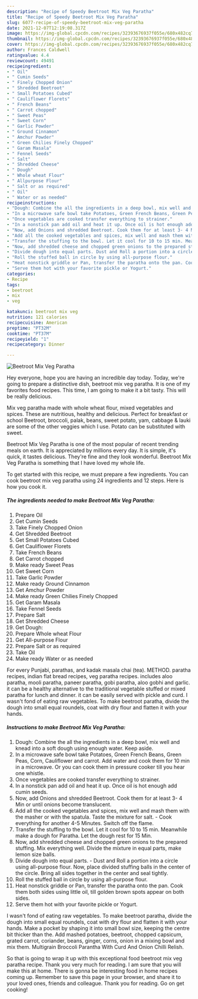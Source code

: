 ```yaml
---
description: "Recipe of Speedy Beetroot Mix Veg Paratha"
title: "Recipe of Speedy Beetroot Mix Veg Paratha"
slug: 6077-recipe-of-speedy-beetroot-mix-veg-paratha
date: 2021-12-07T12:19:08.317Z
image: https://img-global.cpcdn.com/recipes/32393676937f055e/680x482cq70/beetroot-mix-veg-paratha-recipe-main-photo.jpg
thumbnail: https://img-global.cpcdn.com/recipes/32393676937f055e/680x482cq70/beetroot-mix-veg-paratha-recipe-main-photo.jpg
cover: https://img-global.cpcdn.com/recipes/32393676937f055e/680x482cq70/beetroot-mix-veg-paratha-recipe-main-photo.jpg
author: Frances Caldwell
ratingvalue: 4.4
reviewcount: 49491
recipeingredient:
- " Oil"
- " Cumin Seeds"
- " Finely Chopped Onion"
- " Shredded Beetroot"
- " Small Potatoes Cubed"
- " Cauliflower Florets"
- " French Beans"
- " Carrot chopped"
- " Sweet Peas"
- " Sweet Corn"
- " Garlic Powder"
- " Ground Cinnamon"
- " Amchur Powder"
- " Green Chilies Finely Chopped"
- " Garam Masala"
- " Fennel Seeds"
- " Salt"
- " Shredded Cheese"
- " Dough"
- " Whole wheat Flour"
- " Allpurpose Flour"
- " Salt or as required"
- " Oil"
- " Water or as needed"
recipeinstructions:
- "Dough: Combine the all the ingredients in a deep bowl, mix well and knead into a soft dough using enough water. Keep aside."
- "In a microwave safe bowl take Potatoes, Green French Beans, Green Peas, Corn, Cauliflower and carrot. Add water and cook them for 10 min in a microwave. Or you can cook them in pressure cooker till you hear one whistle."
- "Once vegetables are cooked transfer everything to strainer."
- "In a nonstick pan add oil and heat it up. Once oil is hot enough add cumin seeds."
- "Now, add Onions and shredded Beetroot. Cook them for at least 3- 4 Min or until onions become translucent."
- "Add all the cooked vegetables and spices, mix well and mash them with the masher or with the spatula. Taste the mixture for salt. Cook everything for another 4-5 Minutes. Switch off the flame."
- "Transfer the stuffing to the bowl. Let it cool for 10 to 15 min. Meanwhile make a dough for Paratha. Let the dough rest for 15 Min."
- "Now, add shredded cheese and chopped green onions to the prepared stuffing. Mix everything well. Divide the mixture in equal parts, make lemon size balls."
- "Divide dough into equal parts. Dust and Roll a portion into a circle using all-purpose flour. Now, place divided stuffing balls in the center of the circle. Bring all sides together in the center and seal tightly."
- "Roll the stuffed ball in circle by using all-purpose flour."
- "Heat nonstick griddle or Pan, transfer the paratha onto the pan. Cook them both sides using little oil, till golden brown spots appear on both sides."
- "Serve them hot with your favorite pickle or Yogurt."
categories:
- Recipe
tags:
- beetroot
- mix
- veg

katakunci: beetroot mix veg 
nutrition: 121 calories
recipecuisine: American
preptime: "PT32M"
cooktime: "PT37M"
recipeyield: "1"
recipecategory: Dinner

---
```



![Beetroot Mix Veg Paratha](https://img-global.cpcdn.com/recipes/32393676937f055e/680x482cq70/beetroot-mix-veg-paratha-recipe-main-photo.jpg)

Hey everyone, hope you are having an incredible day today. Today, we're going to prepare a distinctive dish, beetroot mix veg paratha. It is one of my favorites food recipes. This time, I am going to make it a bit tasty. This will be really delicious.

Mix veg paratha made with whole wheat flour, mixed vegetables and spices. These are nutritious, healthy and delicious. Perfect for breakfast or school Beetroot, broccoli, palak, beans, sweet potato, yam, cabbage &amp; lauki are some of the other veggies which I use. Potato can be substituted with sweet.

Beetroot Mix Veg Paratha is one of the most popular of recent trending meals on earth. It is appreciated by millions every day. It is simple, it's quick, it tastes delicious. They're fine and they look wonderful. Beetroot Mix Veg Paratha is something that I have loved my whole life.


To get started with this recipe, we must prepare a few ingredients. You can cook beetroot mix veg paratha using 24 ingredients and 12 steps. Here is how you cook it.

<!--inarticleads1-->

##### The ingredients needed to make Beetroot Mix Veg Paratha:

1. Prepare  Oil
1. Get  Cumin Seeds
1. Take  Finely Chopped Onion
1. Get  Shredded Beetroot
1. Get  Small Potatoes Cubed
1. Get  Cauliflower Florets
1. Take  French Beans
1. Get  Carrot chopped
1. Make ready  Sweet Peas
1. Get  Sweet Corn
1. Take  Garlic Powder
1. Make ready  Ground Cinnamon
1. Get  Amchur Powder
1. Make ready  Green Chilies Finely Chopped
1. Get  Garam Masala
1. Take  Fennel Seeds
1. Prepare  Salt
1. Get  Shredded Cheese
1. Get  Dough:
1. Prepare  Whole wheat Flour
1. Get  All-purpose Flour
1. Prepare  Salt or as required
1. Take  Oil
1. Make ready  Water or as needed


For every Punjabi, parathas, and kadak masala chai (tea). METHOD. paratha recipes, indian flat bread recipes, veg paratha recipes. includes aloo paratha, mooli paratha, paneer paratha, gobi paratha, aloo gobhi and garlic. it can be a healthy alternative to the traditional vegetable stuffed or mixed paratha for lunch and dinner. it can be easily served with pickle and curd. I wasn&#39;t fond of eating raw vegetables. To make beetroot paratha, divide the dough into small equal roundels, coat with dry flour and flatten it with your hands. 

<!--inarticleads2-->

##### Instructions to make Beetroot Mix Veg Paratha:

1. Dough: Combine the all the ingredients in a deep bowl, mix well and knead into a soft dough using enough water. Keep aside.
1. In a microwave safe bowl take Potatoes, Green French Beans, Green Peas, Corn, Cauliflower and carrot. Add water and cook them for 10 min in a microwave. Or you can cook them in pressure cooker till you hear one whistle.
1. Once vegetables are cooked transfer everything to strainer.
1. In a nonstick pan add oil and heat it up. Once oil is hot enough add cumin seeds.
1. Now, add Onions and shredded Beetroot. Cook them for at least 3- 4 Min or until onions become translucent.
1. Add all the cooked vegetables and spices, mix well and mash them with the masher or with the spatula. Taste the mixture for salt. - Cook everything for another 4-5 Minutes. Switch off the flame.
1. Transfer the stuffing to the bowl. Let it cool for 10 to 15 min. Meanwhile make a dough for Paratha. Let the dough rest for 15 Min.
1. Now, add shredded cheese and chopped green onions to the prepared stuffing. Mix everything well. Divide the mixture in equal parts, make lemon size balls.
1. Divide dough into equal parts. - Dust and Roll a portion into a circle using all-purpose flour. Now, place divided stuffing balls in the center of the circle. Bring all sides together in the center and seal tightly.
1. Roll the stuffed ball in circle by using all-purpose flour.
1. Heat nonstick griddle or Pan, transfer the paratha onto the pan. Cook them both sides using little oil, till golden brown spots appear on both sides.
1. Serve them hot with your favorite pickle or Yogurt.


I wasn&#39;t fond of eating raw vegetables. To make beetroot paratha, divide the dough into small equal roundels, coat with dry flour and flatten it with your hands. Make a pocket by shaping it into small bowl size, keeping the centre bit thicker than the. Add mashed potatoes, beetroot, chopped capsicum, grated carrot, coriander, beans, ginger, corns, onion in a mixing bowl and mix them. Multigrain Broccoli Parantha With Curd And Onion Chilli Relish. 

So that is going to wrap it up with this exceptional food beetroot mix veg paratha recipe. Thank you very much for reading. I am sure that you will make this at home. There is gonna be interesting food in home recipes coming up. Remember to save this page in your browser, and share it to your loved ones, friends and colleague. Thank you for reading. Go on get cooking!
